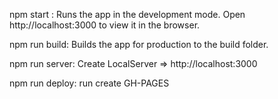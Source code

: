 npm start :
Runs the app in the development mode.
Open http://localhost:3000 to view it in the browser.


npm run build:
Builds the app for production to the build folder.


npm run server:
Create LocalServer  => http://localhost:3000 


npm run deploy:
 run create GH-PAGES 
